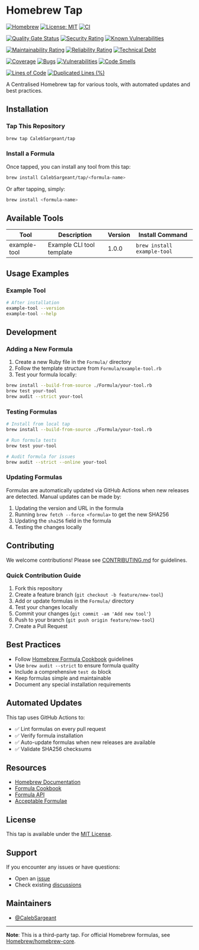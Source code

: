 # Homebrew Tap

[![Homebrew](https://img.shields.io/badge/Homebrew-tap-orange)](https://github.com/CalebSargeant/homebrew-tap)
[![License: MIT](https://img.shields.io/badge/License-MIT-yellow.svg)](https://opensource.org/licenses/MIT)
[![CI](https://github.com/CalebSargeant/homebrew-tap/workflows/CI/badge.svg)](https://github.com/CalebSargeant/homebrew-tap/actions)

<!-- Quality & Security Overview -->
[![Quality Gate Status](https://sonarcloud.io/api/project_badges/measure?project=CalebSargeant_homebrew-tap&metric=alert_status)](https://sonarcloud.io/summary/new_code?id=CalebSargeant_homebrew-tap)
[![Security Rating](https://sonarcloud.io/api/project_badges/measure?project=CalebSargeant_homebrew-tap&metric=security_rating)](https://sonarcloud.io/summary/new_code?id=CalebSargeant_homebrew-tap)
[![Known Vulnerabilities](https://snyk.io/test/github/CalebSargeant/infra/badge.svg)](https://snyk.io/test/github/CalebSargeant/infra)

<!-- Code Quality & Maintainability -->
[![Maintainability Rating](https://sonarcloud.io/api/project_badges/measure?project=CalebSargeant_homebrew-tap&metric=sqale_rating)](https://sonarcloud.io/summary/new_code?id=CalebSargeant_homebrew-tap)
[![Reliability Rating](https://sonarcloud.io/api/project_badges/measure?project=CalebSargeant_homebrew-tap&metric=reliability_rating)](https://sonarcloud.io/summary/new_code?id=CalebSargeant_homebrew-tap)
[![Technical Debt](https://sonarcloud.io/api/project_badges/measure?project=CalebSargeant_homebrew-tap&metric=sqale_index)](https://sonarcloud.io/summary/new_code?id=CalebSargeant_homebrew-tap)

<!-- Code Metrics -->
[![Coverage](https://sonarcloud.io/api/project_badges/measure?project=CalebSargeant_homebrew-tap&metric=coverage)](https://sonarcloud.io/summary/new_code?id=CalebSargeant_homebrew-tap)
[![Bugs](https://sonarcloud.io/api/project_badges/measure?project=CalebSargeant_homebrew-tap&metric=bugs)](https://sonarcloud.io/summary/new_code?id=CalebSargeant_homebrew-tap)
[![Vulnerabilities](https://sonarcloud.io/api/project_badges/measure?project=CalebSargeant_homebrew-tap&metric=vulnerabilities)](https://sonarcloud.io/summary/new_code?id=CalebSargeant_homebrew-tap)
[![Code Smells](https://sonarcloud.io/api/project_badges/measure?project=CalebSargeant_homebrew-tap&metric=code_smells)](https://sonarcloud.io/summary/new_code?id=CalebSargeant_homebrew-tap)

<!-- Project Stats -->
[![Lines of Code](https://sonarcloud.io/api/project_badges/measure?project=CalebSargeant_homebrew-tap&metric=ncloc)](https://sonarcloud.io/summary/new_code?id=CalebSargeant_homebrew-tap)
[![Duplicated Lines (%)](https://sonarcloud.io/api/project_badges/measure?project=CalebSargeant_homebrew-tap&metric=duplicated_lines_density)](https://sonarcloud.io/summary/new_code?id=CalebSargeant_homebrew-tap)

A Centralised Homebrew tap for various tools, with automated updates and best practices.

## Installation

### Tap This Repository

```bash
brew tap CalebSargeant/tap
```

### Install a Formula

Once tapped, you can install any tool from this tap:

```bash
brew install CalebSargeant/tap/<formula-name>
```

Or after tapping, simply:

```bash
brew install <formula-name>
```

## Available Tools

| Tool | Description | Version | Install Command |
|------|-------------|---------|-----------------|
| example-tool | Example CLI tool template | 1.0.0 | `brew install example-tool` |

## Usage Examples

### Example Tool

```bash
# After installation
example-tool --version
example-tool --help
```

## Development

### Adding a New Formula

1. Create a new Ruby file in the `Formula/` directory
2. Follow the template structure from `Formula/example-tool.rb`
3. Test your formula locally:

```bash
brew install --build-from-source ./Formula/your-tool.rb
brew test your-tool
brew audit --strict your-tool
```

### Testing Formulas

```bash
# Install from local tap
brew install --build-from-source ./Formula/your-tool.rb

# Run formula tests
brew test your-tool

# Audit formula for issues
brew audit --strict --online your-tool
```

### Updating Formulas

Formulas are automatically updated via GitHub Actions when new releases are detected. Manual updates can be made by:

1. Updating the version and URL in the formula
2. Running `brew fetch --force <formula>` to get the new SHA256
3. Updating the `sha256` field in the formula
4. Testing the changes locally

## Contributing

We welcome contributions! Please see [CONTRIBUTING.md](CONTRIBUTING.md) for guidelines.

### Quick Contribution Guide

1. Fork this repository
2. Create a feature branch (`git checkout -b feature/new-tool`)
3. Add or update formulas in the `Formula/` directory
4. Test your changes locally
5. Commit your changes (`git commit -am 'Add new tool'`)
6. Push to your branch (`git push origin feature/new-tool`)
7. Create a Pull Request

## Best Practices

- Follow [Homebrew Formula Cookbook](https://docs.brew.sh/Formula-Cookbook) guidelines
- Use `brew audit --strict` to ensure formula quality
- Include a comprehensive `test do` block
- Keep formulas simple and maintainable
- Document any special installation requirements

## Automated Updates

This tap uses GitHub Actions to:

- ✅ Lint formulas on every pull request
- ✅ Verify formula installation
- ✅ Auto-update formulas when new releases are available
- ✅ Validate SHA256 checksums

## Resources

- [Homebrew Documentation](https://docs.brew.sh/)
- [Formula Cookbook](https://docs.brew.sh/Formula-Cookbook)
- [Formula API](https://rubydoc.brew.sh/Formula)
- [Acceptable Formulae](https://docs.brew.sh/Acceptable-Formulae)

## License

This tap is available under the [MIT License](LICENSE).

## Support

If you encounter any issues or have questions:

- Open an [issue](https://github.com/CalebSargeant/homebrew-tap/issues)
- Check existing [discussions](https://github.com/CalebSargeant/homebrew-tap/discussions)

## Maintainers

- [@CalebSargeant](https://github.com/CalebSargeant)

---

**Note**: This is a third-party tap. For official Homebrew formulas, see [Homebrew/homebrew-core](https://github.com/Homebrew/homebrew-core).
